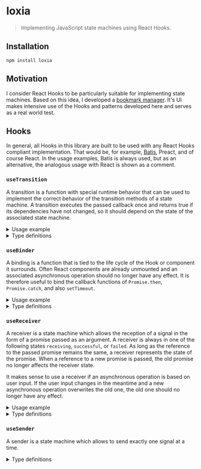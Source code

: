 # loxia

> Implementing JavaScript state machines using React Hooks.

## Installation

```
npm install loxia
```

## Motivation

I consider React Hooks to be particularly suitable for implementing state
machines. Based on this idea, I developed a
[bookmark manager](https://github.com/clebert/bookmark.wtf). It's UI makes
intensive use of the Hooks and patterns developed here and serves as a real
world test.

## Hooks

In general, all Hooks in this library are built to be used with any React Hooks
compliant implementation. That would be, for example,
[Batis](https://github.com/clebert/batis), Preact, and of course React. In the
usage examples, Batis is always used, but as an alternative, the analogous usage
with React is shown as a comment.

### `useTransition`

A transition is a function with special runtime behavior that can be used to
implement the correct behavior of the transition methods of a state machine. A
transition executes the passed callback once and returns true if its
dependencies have not changed, so it should depend on the state of the
associated state machine.

<details>
  <summary>Usage example</summary>

```ts
import {Host} from 'batis'; // import * as React from 'react';
import {createTransitionHook} from 'loxia';

const useTransition = createTransitionHook(Host /* React */);

function useLock(): Lock {
  const [locked, setLocked] = Host /* React */.useState(false);
  const transition = useTransition(locked);

  const lock = Host /* React */.useCallback(
    () => transition(() => setLocked(true)),
    [transition],
  );

  const unlock = Host /* React */.useCallback(
    () => transition(() => setLocked(false)),
    [transition],
  );

  return Host /* React */.useMemo(
    () => (locked ? {locked, unlock} : {locked, lock}),
    [locked],
  );
}
```

</details>

<details>
  <summary>Type definitions</summary>

```ts
function createTransitionHook(hooks: BatisHooks): UseTransition;
```

```ts
type UseTransition = (
  ...dependencies: readonly [unknown, ...unknown[]]
) => Transition;
```

```ts
type Transition = (callback?: () => void) => boolean;
```

</details>

### `useBinder`

A binding is a function that is tied to the life cycle of the Hook or component
it surrounds. Often React components are already unmounted and an associated
asynchronous operation should no longer have any effect. It is therefore useful
to bind the callback functions of `Promise.then`, `Promise.catch`, and also
`setTimeout`.

<details>
  <summary>Usage example</summary>

```ts
import {Host} from 'batis'; // import * as React from 'react';
import {createBinderHook} from 'loxia';

const useBinder = createBinderHook(Host /* React */);

function useExample() {
  const bind = useBinder();

  Host /* React */.useEffect(() => {
    setTimeout(
      bind(() => {
        // ...
      }),
    );
  });
}
```

</details>

<details>
  <summary>Type definitions</summary>

```ts
function createBinderHook(hooks: BatisHooks): UseBinder;
```

```ts
type UseBinder = () => Bind;
```

```ts
type Bind = <TCallback extends (...args: any[]) => void>(
  callback: TCallback,
) => Binding<TCallback>;
```

```ts
type Binding<TCallback extends (...args: any[]) => void> = (
  ...args: Parameters<TCallback>
) => boolean;
```

</details>

### `useReceiver`

A receiver is a state machine which allows the reception of a signal in the form
of a promise passed as an argument. A receiver is always in one of the following
states `receiving`, `successful`, or `failed`. As long as the reference to the
passed promise remains the same, a receiver represents the state of the promise.
When a reference to a new promise is passed, the old promise no longer affects
the receiver state.

It makes sense to use a receiver if an asynchronous operation is based on user
input. If the user input changes in the meantime and a new asynchronous
operation overwrites the old one, the old one should no longer have any effect.

<details>
  <summary>Usage example</summary>

```ts
import {Host} from 'batis'; // import * as React from 'react';
import {createReceiverHook} from 'loxia';

const useReceiver = createReceiverHook(Host /* React */);

function useAsyncJsonData(url) {
  const signal = Host /* React */.useMemo(
    () => fetch(url).then((response) => response.json()),
    [url],
  );

  return useReceiver(signal);
}
```

</details>

<details>
  <summary>Type definitions</summary>

```ts
function createReceiverHook(hooks: BatisHooks): UseReceiver;
```

```ts
type UseReceiver = <TValue>(signal: Promise<TValue>) => Receiver<TValue>;
```

```ts
type Receiver<TValue> =
  | ReceivingReceiver
  | SuccessfulReceiver<TValue>
  | FailedReceiver;

interface ReceivingReceiver {
  readonly state: 'receiving';
}

interface SuccessfulReceiver<TValue> {
  readonly state: 'successful';
  readonly value: TValue;
}

interface FailedReceiver {
  readonly state: 'failed';
  readonly error: unknown;
}
```

</details>

### `useSender`

A sender is a state machine which allows to send exactly one signal at a time.

<details>
  <summary>Type definitions</summary>

```ts
function createSenderHook(hooks: BatisHooks): UseSender;
```

```ts
type UseSender = () => Sender;
```

```ts
type Sender = IdleSender | SendingSender | FailedSender;

interface IdleSender {
  readonly state: 'idle';

  send(signal: Promise<unknown>): boolean;
}

interface SendingSender {
  readonly state: 'sending';
}

interface FailedSender {
  readonly state: 'failed';
  readonly error: unknown;

  send(signal: Promise<unknown>): boolean;
}
```

</details>
